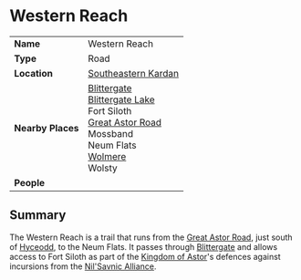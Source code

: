 # Western Reach

|||
| --- | --- |
| **Name** | Western Reach | place.4
| **Type** | Road |
| **Location** | [Southeastern Kardan](../regions/southeastern-kardan.md) |
| **Nearby Places** | [Blittergate](../settlements/towns/blittergate.md)<br>[Blittergate Lake](../topography/rivers-lakes/blittergate-lake.md)<br>Fort Siloth<br>[Great Astor Road](great-astor-road.md)<br>Mossband<br>Neum Flats<br>[Wolmere](../topography/rivers-lakes/wolmere.md)<br>Wolsty |
| **People** | |

## Summary

The Western Reach is a trail that runs from the [Great Astor Road](great-astor-road.md), just south of [Hyceodd](../settlements/towns/hyceodd.md), to the Neum Flats. It passes through [Blittergate](../settlements/towns/blittergate.md) and allows access to Fort Siloth as part of the [Kingdom of Astor](../../civilisations/kingdom-of-astor/kingdom-of-astor.md)'s defences against incursions from the [Nil'Savnic Alliance](../../civilisations/nilsavnic-alliance/nilsavnic-alliance.md).
